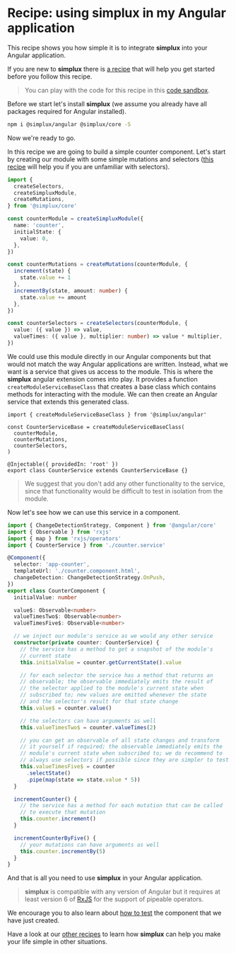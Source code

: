 # Recipe: using **simplux** in my Angular application

This recipe shows you how simple it is to integrate **simplux** into your Angular application.

If you are new to **simplux** there is [a recipe](../../basics/getting-started#readme) that will help you get started before you follow this recipe.

> You can play with the code for this recipe in this [code sandbox](https://codesandbox.io/s/github/MrWolfZ/simplux/tree/master/recipes/angular/using-in-angular-application).

Before we start let's install **simplux** (we assume you already have all packages required for Angular installed).

```sh
npm i @simplux/angular @simplux/core -S
```

Now we're ready to go.

In this recipe we are going to build a simple counter component. Let's start by creating our module with some simple mutations and selectors ([this recipe](../../basics/computing-derived-state#readme) will help you if you are unfamiliar with selectors).

```ts
import {
  createSelectors,
  createSimpluxModule,
  createMutations,
} from '@simplux/core'

const counterModule = createSimpluxModule({
  name: 'counter',
  initialState: {
    value: 0,
  },
})

const counterMutations = createMutations(counterModule, {
  increment(state) {
    state.value += 1
  },
  incrementBy(state, amount: number) {
    state.value += amount
  },
})

const counterSelectors = createSelectors(counterModule, {
  value: ({ value }) => value,
  valueTimes: ({ value }, multiplier: number) => value * multiplier,
})
```

We could use this module directly in our Angular components but that would not match the way Angular applications are written. Instead, what we want is a service that gives us access to the module. This is where the **simplux** angular extension comes into play. It provides a function `createModuleServiceBaseClass` that creates a base class which contains methods for interacting with the module. We can then create an Angular service that extends this generated class.

```tsx
import { createModuleServiceBaseClass } from '@simplux/angular'

const CounterServiceBase = createModuleServiceBaseClass(
  counterModule,
  counterMutations,
  counterSelectors,
)

@Injectable({ providedIn: 'root' })
export class CounterService extends CounterServiceBase {}
```

> We suggest that you don't add any other functionality to the service, since that functionality would be difficult to test in isolation from the module.

Now let's see how we can use this service in a component.

```ts
import { ChangeDetectionStrategy, Component } from '@angular/core'
import { Observable } from 'rxjs'
import { map } from 'rxjs/operators'
import { CounterService } from './counter.service'

@Component({
  selector: 'app-counter',
  templateUrl: './counter.component.html',
  changeDetection: ChangeDetectionStrategy.OnPush,
})
export class CounterComponent {
  initialValue: number

  value$: Observable<number>
  valueTimesTwo$: Observable<number>
  valueTimesFive$: Observable<number>

  // we inject our module's service as we would any other service
  constructor(private counter: CounterService) {
    // the service has a method to get a snapshot of the module's
    // current state
    this.initialValue = counter.getCurrentState().value

    // for each selector the service has a method that returns an
    // observable; the observable immediately emits the result of
    // the selector applied to the module's current state when
    // subscribed to; new values are emitted whenever the state
    // and the selector's result for that state change
    this.value$ = counter.value()

    // the selectors can have arguments as well
    this.valueTimesTwo$ = counter.valueTimes(2)

    // you can get an observable of all state changes and transform
    // it yourself if required; the observable immediately emits the
    // module's current state when subscribed to; we do recommend to
    // always use selectors if possible since they are simpler to test
    this.valueTimesFive$ = counter
      .selectState()
      .pipe(map(state => state.value * 5))
  }

  incrementCounter() {
    // the service has a method for each mutation that can be called
    // to execute that mutation
    this.counter.increment()
  }

  incrementCounterByFive() {
    // your mutations can have arguments as well
    this.counter.incrementBy(5)
  }
}
```

And that is all you need to use **simplux** in your Angular application.

> **simplux** is compatible with any version of Angular but it requires at least version 6 of [RxJS](https://www.learnrxjs.io/) for the support of pipeable operators.

We encourage you to also learn about [how to test](../testing-components#readme) the component that we have just created.

Have a look at our [other recipes](../../../../..#recipes) to learn how **simplux** can help you make your life simple in other situations.
